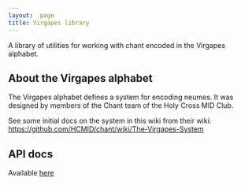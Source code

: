 ```yaml
---
layout:  page
title: Virgapes library
---
```


A library of utilities for working with chant encoded in the Virgapes alphabet.

## About the Virgapes alphabet

The Virgapes alphabet defines a system for encoding neumes. It was designed by members of the Chant team of the Holy Cross MID Club.


See some initial docs on the system in this wiki from their wiki:  <https://github.com/HCMID/chant/wiki/The-Virgapes-System>


## API docs

Available [here](api/edu/holycross/shot/virgapes/index.html)
